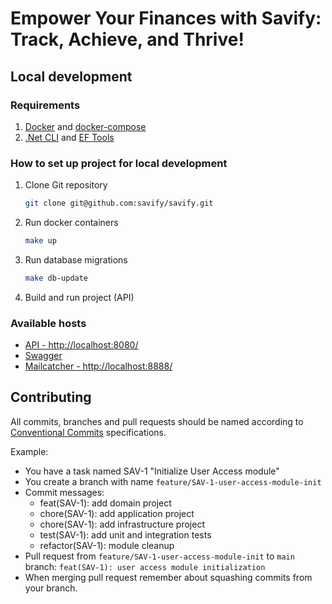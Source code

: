 # Empower Your Finances with Savify: Track, Achieve, and Thrive!

## Local development

### Requirements
1. [Docker](https://docker.com/) and [docker-compose](https://docs.docker.com/compose/install/)
2. [.Net CLI](https://learn.microsoft.com/en-us/dotnet/core/tools/) and [EF Tools](https://learn.microsoft.com/en-us/ef/core/cli/dotnet) 

### How to set up project for local development
1. Clone Git repository 
    ```bash 
    git clone git@github.com:savify/savify.git
    ```
2. Run docker containers
    ```bash
    make up
    ```
3. Run database migrations
    ```bash
    make db-update
    ```
4. Build and run project (API)

### Available hosts
* [API - http://localhost:8080/](http://localhost:8080/)
* [Swagger](http://localhost:8080/swagger/index.html)
* [Mailcatcher - http://localhost:8888/](http://localhost:8888/)

## Contributing
All commits, branches and pull requests should be named according to [Conventional Commits](https://www.conventionalcommits.org/en/v1.0.0/) specifications.

Example:
* You have a task named SAV-1 "Initialize User Access module"
* You create a branch with name `feature/SAV-1-user-access-module-init`
* Commit messages:
  * feat(SAV-1): add domain project
  * chore(SAV-1): add application project
  * chore(SAV-1): add infrastructure project
  * test(SAV-1): add unit and integration tests
  * refactor(SAV-1): module cleanup
* Pull request from `feature/SAV-1-user-access-module-init` to `main` branch: `feat(SAV-1): user access module initialization`
* When merging pull request remember about squashing commits from your branch.


